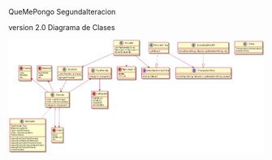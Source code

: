 

QueMePongo SegundaIteracion

version 2.0  Diagrama de Clases



![Aquí la descripción de la imagen por si no carga](https://raw.githubusercontent.com/heinHertz/QueMePongoCuartaIteracion/master/diagrama.png)
